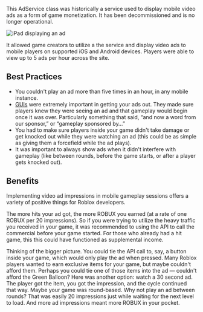 This AdService class was historically a service used to display mobile video ads as a form of game monetization. It has been decommissioned and is no longer operational.

![iPad displaying an ad](https://developer.roblox.com/assets/bltdfe3e11c754fe5e2/AdserviceIPad.png)

It allowed game creators to utilize a the service and display video ads to mobile players on supported iOS and Android devices. Players were able to view up to 5 ads per hour across the site.

Best Practices
--------------

*   You couldn't play an ad more than five times in an hour, in any mobile instance.
*   [GUIs](https://developer.roblox.com/en-us/api-reference/class/GuiObject) were extremely important in getting your ads out. They made sure players knew they were seeing an ad and that gameplay would begin once it was over. Particularly something that said, “and now a word from our sponsor,” or “gameplay sponsored by…”
*   You had to make sure players inside your game didn't take damage or get knocked out while they were watching an ad (this could be as simple as giving them a forcefield while the ad plays).
*   It was important to always show ads when it didn't interfere with gameplay (like between rounds, before the game starts, or after a player gets knocked out).

Benefits
--------

Implementing video ad impressions in mobile gameplay sessions offers a variety of positive things for Roblox developers.

The more hits your ad got, the more ROBUX you earned (at a rate of one ROBUX per 20 impressions). So if you were trying to utilize the heavy traffic you received in your game, it was recommended to using the API to call the commercial before your game started. For those who already had a hit game, this this could have functioned as supplemental income.

Thinking of the bigger picture. You could tie the API call to, say, a button inside your game, which would only play the ad when pressed. Many Roblox players wanted to earn exclusive items for your game, but maybe couldn't afford them. Perhaps you could tie one of those items into the ad — couldn't afford the Green Balloon? Here was another option: watch a 30 second ad. The player got the item, you got the impression, and the cycle continued that way. Maybe your game was round-based. Why not play an ad between rounds? That was easily 20 impressions just while waiting for the next level to load. And more ad impressions meant more ROBUX in your pocket.
